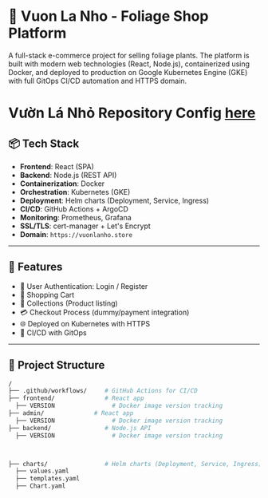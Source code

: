 # 🌿 Vuon La Nho - Foliage Shop Platform
A full-stack e-commerce project for selling foliage plants. The platform is built with modern web technologies (React, Node.js), containerized using Docker, and deployed to production on Google Kubernetes Engine (GKE) with full GitOps CI/CD automation and HTTPS domain.

# Vườn Lá Nhỏ Repository Config [here](https://github.com/DuongHung1712/vuon_la_nho-config)


## 📦 Tech Stack

- **Frontend**: React (SPA)
- **Backend**: Node.js (REST API)
- **Containerization**: Docker
- **Orchestration**: Kubernetes (GKE)
- **Deployment**: Helm charts (Deployment, Service, Ingress)
- **CI/CD**: GitHub Actions + ArgoCD
- **Monitoring**: Prometheus, Grafana
- **SSL/TLS**: cert-manager + Let's Encrypt
- **Domain**: `https://vuonlanho.store`

---

## 🚀 Features

- 🔐 User Authentication: Login / Register
- 🛒 Shopping Cart
- 📁 Collections (Product listing)
- 💳 Checkout Process (dummy/payment integration)
- 🌐 Deployed on Kubernetes with HTTPS
- 🔄 CI/CD with GitOps

---

## 🧩 Project Structure

```bash
/
├── .github/workflows/     # GitHub Actions for CI/CD
├── frontend/              # React app
  ├── VERSION                # Docker image version tracking
├── admin/              # React app
  ├── VERSION                # Docker image version tracking
├── backend/               # Node.js API
  ├── VERSION                # Docker image version tracking



├── charts/                # Helm charts (Deployment, Service, Ingress)
  ├── values.yaml                
  ├── templates.yaml                
  ├── Chart.yaml
